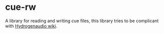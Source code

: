 # cue-rw
A library for reading and writing cue files, this library tries to be complicant with [Hydrogenaudio wiki](https://wiki.hydrogenaud.io/index.php?title=Cue_sheet).

